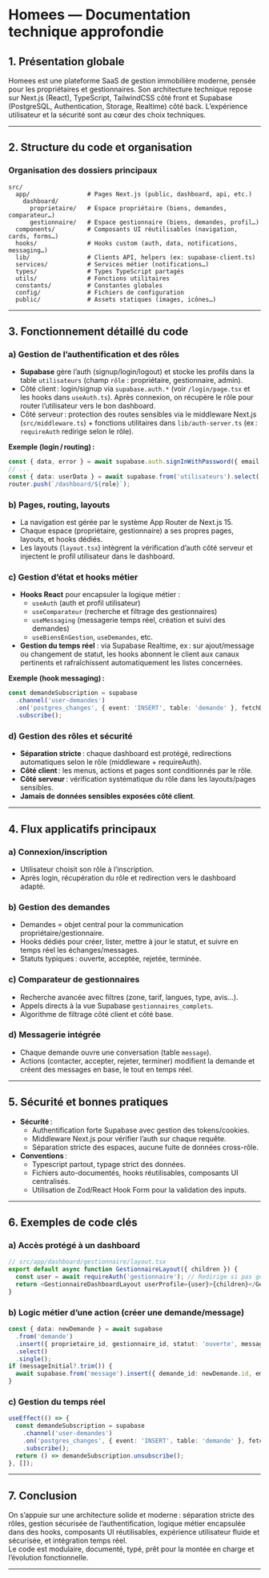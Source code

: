 # Homees — Documentation technique approfondie

## 1. Présentation globale

Homees est une plateforme SaaS de gestion immobilière moderne, pensée pour les propriétaires et gestionnaires. Son architecture technique repose sur Next.js (React), TypeScript, TailwindCSS côté front et Supabase (PostgreSQL, Authentication, Storage, Realtime) côté back. L’expérience utilisateur et la sécurité sont au cœur des choix techniques.

---

## 2. Structure du code et organisation

### Organisation des dossiers principaux

```
src/
  app/                # Pages Next.js (public, dashboard, api, etc.)
    dashboard/
      proprietaire/   # Espace propriétaire (biens, demandes, comparateur…)
      gestionnaire/   # Espace gestionnaire (biens, demandes, profil…)
  components/         # Composants UI réutilisables (navigation, cards, forms…)
  hooks/              # Hooks custom (auth, data, notifications, messaging…)
  lib/                # Clients API, helpers (ex: supabase-client.ts)
  services/           # Services métier (notifications…)
  types/              # Types TypeScript partagés
  utils/              # Fonctions utilitaires
  constants/          # Constantes globales
  config/             # Fichiers de configuration
  public/             # Assets statiques (images, icônes…)
```

---

## 3. Fonctionnement détaillé du code

### a) **Gestion de l’authentification et des rôles**

- **Supabase** gère l’auth (signup/login/logout) et stocke les profils dans la table `utilisateurs` (champ `rôle` : propriétaire, gestionnaire, admin).
- Côté client : login/signup via `supabase.auth.*` (voir `/login/page.tsx` et les hooks dans `useAuth.ts`). Après connexion, on récupère le rôle pour router l’utilisateur vers le bon dashboard.
- Côté serveur : protection des routes sensibles via le middleware Next.js (`src/middleware.ts`) + fonctions utilitaires dans `lib/auth-server.ts` (ex : `requireAuth` redirige selon le rôle).

**Exemple (login / routing) :**
```typescript
const { data, error } = await supabase.auth.signInWithPassword({ email, password });
// ...
const { data: userData } = await supabase.from('utilisateurs').select('rôle').eq('id', data.user.id).single();
router.push(`/dashboard/${role}`);
```

### b) **Pages, routing, layouts**

- La navigation est gérée par le système App Router de Next.js 15.
- Chaque espace (propriétaire, gestionnaire) a ses propres pages, layouts, et hooks dédiés.
- Les layouts (`layout.tsx`) intègrent la vérification d’auth côté serveur et injectent le profil utilisateur dans le dashboard.

### c) **Gestion d’état et hooks métier**

- **Hooks React** pour encapsuler la logique métier : 
  - `useAuth` (auth et profil utilisateur)
  - `useComparateur` (recherche et filtrage des gestionnaires)
  - `useMessaging` (messagerie temps réel, création et suivi des demandes)
  - `useBiensEnGestion`, `useDemandes`, etc.
- **Gestion du temps réel** : via Supabase Realtime, ex : sur ajout/message ou changement de statut, les hooks abonnent le client aux canaux pertinents et rafraîchissent automatiquement les listes concernées.

**Exemple (hook messaging) :**
```typescript
const demandeSubscription = supabase
  .channel('user-demandes')
  .on('postgres_changes', { event: 'INSERT', table: 'demande' }, fetchDemandes)
  .subscribe();
```

### d) **Gestion des rôles et sécurité**

- **Séparation stricte** : chaque dashboard est protégé, redirections automatiques selon le rôle (middleware + requireAuth).
- **Côté client** : les menus, actions et pages sont conditionnés par le rôle.
- **Côté serveur** : vérification systématique du rôle dans les layouts/pages sensibles.
- **Jamais de données sensibles exposées côté client**.

---

## 4. Flux applicatifs principaux

### a) **Connexion/inscription**
- Utilisateur choisit son rôle à l’inscription.
- Après login, récupération du rôle et redirection vers le dashboard adapté.

### b) **Gestion des demandes**
- Demandes = objet central pour la communication propriétaire/gestionnaire.
- Hooks dédiés pour créer, lister, mettre à jour le statut, et suivre en temps réel les échanges/messages.
- Statuts typiques : ouverte, acceptée, rejetée, terminée.

### c) **Comparateur de gestionnaires**
- Recherche avancée avec filtres (zone, tarif, langues, type, avis…).
- Appels directs à la vue Supabase `gestionnaires_complets`.
- Algorithme de filtrage côté client et côté base.

### d) **Messagerie intégrée**
- Chaque demande ouvre une conversation (table `message`).
- Actions (contacter, accepter, rejeter, terminer) modifient la demande et créent des messages en base, le tout en temps réel.

---

## 5. Sécurité et bonnes pratiques

- **Sécurité** : 
  - Authentification forte Supabase avec gestion des tokens/cookies.
  - Middleware Next.js pour vérifier l’auth sur chaque requête.
  - Séparation stricte des espaces, aucune fuite de données cross-rôle.
- **Conventions** : 
  - Typescript partout, typage strict des données.
  - Fichiers auto-documentés, hooks réutilisables, composants UI centralisés.
  - Utilisation de Zod/React Hook Form pour la validation des inputs.

---

## 6. Exemples de code clés

### a) **Accès protégé à un dashboard**
```typescript
// src/app/dashboard/gestionnaire/layout.tsx
export default async function GestionnaireLayout({ children }) {
  const user = await requireAuth('gestionnaire'); // Redirige si pas gestionnaire
  return <GestionnaireDashboardLayout userProfile={user}>{children}</GestionnaireDashboardLayout>
}
```

### b) **Logic métier d’une action (créer une demande/message)**
```typescript
const { data: newDemande } = await supabase
  .from('demande')
  .insert({ proprietaire_id, gestionnaire_id, statut: 'ouverte', message_initial })
  .select()
  .single();
if (messageInitial?.trim()) {
  await supabase.from('message').insert({ demande_id: newDemande.id, emetteur_id: proprietaire_id, contenu: messageInitial });
}
```

### c) **Gestion du temps réel**
```typescript
useEffect(() => {
  const demandeSubscription = supabase
    .channel('user-demandes')
    .on('postgres_changes', { event: 'INSERT', table: 'demande' }, fetchDemandes)
    .subscribe();
  return () => demandeSubscription.unsubscribe();
}, []);
```

---

## 7. Conclusion

On s’appuie sur une architecture solide et moderne : séparation stricte des rôles, gestion sécurisée de l’authentification, logique métier encapsulée dans des hooks, composants UI réutilisables, expérience utilisateur fluide et sécurisée, et intégration temps réel.  
Le code est modulaire, documenté, typé, prêt pour la montée en charge et l’évolution fonctionnelle.

---


